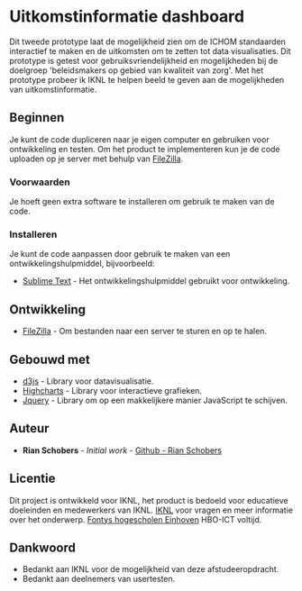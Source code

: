 # Uitkomstinformatie dashboard

Dit tweede prototype laat de mogelijkheid zien om de ICHOM standaarden interactief te maken en de uitkomsten om te zetten tot data visualisaties. Dit prototype is getest voor gebruiksvriendelijkheid en mogelijkheden bij de doelgroep 'beleidsmakers op gebied van kwaliteit van zorg'. Met het prototype probeer ik IKNL te helpen beeld te geven aan de mogelijkheden van uitkomstinformatie.


## Beginnen

Je kunt de code dupliceren naar je eigen computer en gebruiken voor ontwikkeling en testen. Om het product te implementeren kun je de code uploaden op je server met behulp van [FileZilla](https://filezilla-project.org/).


### Voorwaarden

Je hoeft geen extra software te installeren om gebruik te maken van de code.


### Installeren

Je kunt de code aanpassen door gebruik te maken van een ontwikkelingshulpmiddel, bijvoorbeeld:

* [Sublime Text](https://www.sublimetext.com/) - Het ontwikkelingshulpmiddel gebruikt voor ontwikkeling.


## Ontwikkeling

* [FileZilla](https://filezilla-project.org/) - Om bestanden naar een server te sturen en op te halen.


## Gebouwd met

* [d3js](https://d3js.org/) - Library voor datavisualisatie.
* [Highcharts](https://www.highcharts.com/) - Library voor interactieve grafieken.
* [Jquery](https://jquery.com/) - Library om op een makkelijkere manier JavaScript te schijven.


## Auteur

* **Rian Schobers** - *Initial work* - [Github - Rian Schobers](https://github.com/RianSch)


## Licentie

Dit project is ontwikkeld voor IKNL, het product is bedoeld voor educatieve doeleinden en medewerkers van IKNL.
[IKNL](https://iknl.nl/) voor vragen en meer informatie over het onderwerp.
[Fontys hogescholen Einhoven](https://fontys.nl/Over-Fontys/Contact-en-locaties.htm) HBO-ICT voltijd.


## Dankwoord

* Bedankt aan IKNL voor de mogelijkheid van deze afstudeeropdracht.
* Bedankt aan deelnemers van usertesten.